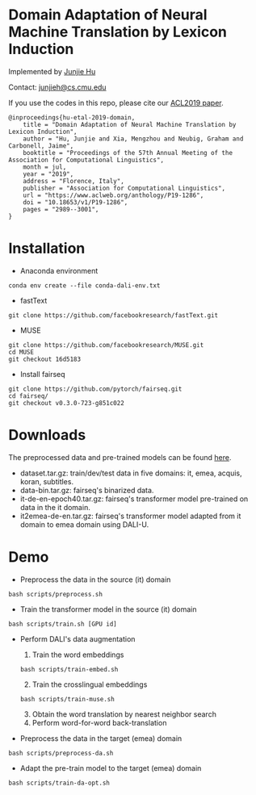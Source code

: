 Domain Adaptation of Neural Machine Translation by Lexicon Induction
===
Implemented by [Junjie Hu](http://www.cs.cmu.edu/~junjieh/)

Contact: junjieh@cs.cmu.edu

If you use the codes in this repo, please cite our [ACL2019 paper](https://www.aclweb.org/anthology/P19-1286).

	@inproceedings{hu-etal-2019-domain,
	    title = "Domain Adaptation of Neural Machine Translation by Lexicon Induction",
	    author = "Hu, Junjie and Xia, Mengzhou and Neubig, Graham and Carbonell, Jaime",
	    booktitle = "Proceedings of the 57th Annual Meeting of the Association for Computational Linguistics",
	    month = jul,
	    year = "2019",
	    address = "Florence, Italy",
	    publisher = "Association for Computational Linguistics",
	    url = "https://www.aclweb.org/anthology/P19-1286",
	    doi = "10.18653/v1/P19-1286",
	    pages = "2989--3001",
	}


Installation
==
- Anaconda environment
```
conda env create --file conda-dali-env.txt
```

- fastText
```
git clone https://github.com/facebookresearch/fastText.git
```
- MUSE
```
git clone https://github.com/facebookresearch/MUSE.git
cd MUSE
git checkout 16d5183
```

- Install fairseq
```
git clone https://github.com/pytorch/fairseq.git
cd fairseq/
git checkout v0.3.0-723-g851c022
```

Downloads
==
The preprocessed data and pre-trained models can be found [here](https://drive.google.com/drive/folders/18KMC9OwXgbopKFlK1SIYvuvBJg7RIM7B?usp=sharing).

- dataset.tar.gz: train/dev/test data in five domains: it, emea, acquis, koran, subtitles.
- data-bin.tar.gz: fairseq's binarized data.
- it-de-en-epoch40.tar.gz: fairseq's transformer model pre-trained on data in the it domain.
- it2emea-de-en.tar.gz: fairseq's transformer model adapted from it domain to emea domain using DALI-U.

Demo
==
- Preprocess the data in the source (it) domain
```
bash scripts/preprocess.sh
```

- Train the transformer model in the source (it) domain
```
bash scripts/train.sh [GPU id]
```

- Perform DALI's data augmentation
	1. Train the word embeddings
	```
	bash scripts/train-embed.sh
	```
	2. Train the crosslingual embeddings
	```
	bash scripts/train-muse.sh
	```
	3. Obtain the word translation by nearest neighbor search
	4. Perform word-for-word back-translation

- Preprocess the data in the target (emea) domain 
```
bash scripts/preprocess-da.sh
```

- Adapt the pre-train model to the target (emea) domain
```
bash scripts/train-da-opt.sh
```

